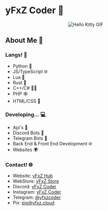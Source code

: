 # yFxZ Coder 🚀
  
<div align="center">
  <img src="https://media.tenor.com/YcSbUdAyjy4AAAAi/cute-hello-kitty.gif" alt="Hello Kitty GIF">
</div>

## About Me 🤖

### Langs! 🗽

- Python 🐍
- JS/TypeScript 🌐
- Lua 🌙
- Rust 🦀
- C++/C# 👨‍💻
- PHP 🕸️
- HTML/CSS 🎨

### Developing... 💻

- Api's 🧊
- Discord Bots 🤖
- Telegram Bots 📱
- Back End & Front End Development 🌐
- Websites 🌍

### Contact! 🌐

- Website: [yFxZ Hub](https://yfxz.xyz)
- WebStore: [yFxZ Store](https://yfxz.store)
- Discord: [yFxZ Coder](https://discord.com/users/1083377664569659473)
- Instagram: [yFxZ Coder](https://www.instagram.com/yfxz.ofc)
- Telegram: [@yfxzcoder](https://t.me/yfxzcoder)
- Pix: pix@yfxz.cloud
